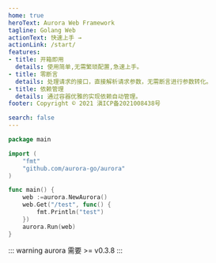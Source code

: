 ```yaml
---
home: true
heroText: Aurora Web Framework
tagline: Golang Web
actionText: 快速上手 →
actionLink: /start/
features:
- title: 开箱即用
  details: 使用简单,无需繁琐配置,急速上手。
- title: 零断言
  details: 处理请求的接口，直接解析请求参数，无需断言进行参数转化。
- title: 依赖管理
  details: 通过容器优雅的实现依赖自动管理。
footer: Copyright © 2021 滇ICP备2021008438号

search: false
---
```


``` go
package main

import (
	"fmt"
	"github.com/aurora-go/aurora"
)

func main() {
	web :=aurora.NewAurora()
	web.Get("/test", func() {
		fmt.Println("test")
	})
	aurora.Run(web)
}
```
::: warning
aurora 需要 >= v0.3.8
:::